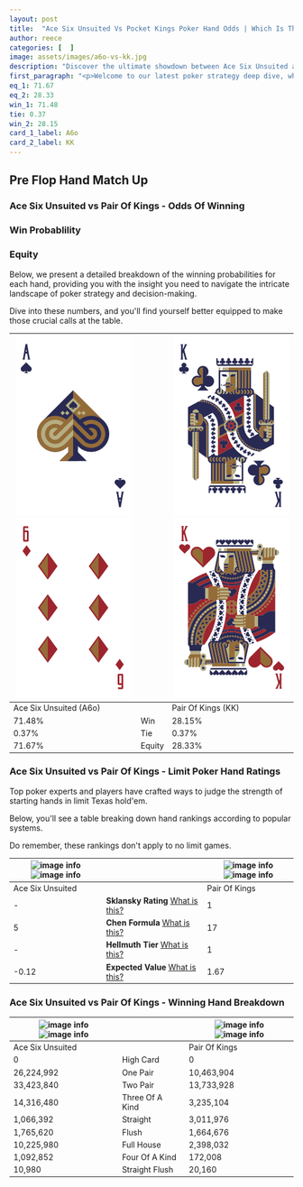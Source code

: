 ```yaml
---
layout: post
title:  "Ace Six Unsuited Vs Pocket Kings Poker Hand Odds | Which Is The Better Hand In Poker? A Complete Guide"
author: reece
categories: [  ]
image: assets/images/a6o-vs-kk.jpg
description: "Discover the ultimate showdown between Ace Six Unsuited and Pair Of Kings in poker! Uncover the odds, strategies, and scenarios where one hand triumphs over the other. Get ready to up your poker game with this thrilling analysis."
first_paragraph: "<p>Welcome to our latest poker strategy deep dive, where we're pitting two distinct hands against each other in a high-stakes showdown: Ace Six Unsuited vs Pair Of Kings.</p><p>In the dynamic world of poker, every decision counts, and knowing which hand holds the upper hand is key to your success at the table.</p><p>In this article, we'll dissect these two hands, explore the scenarios where one dominates the other, and equip you with the knowledge to make strategic choices that can tip the odds in your favor.</p><p>Get ready to unravel the intriguing dynamics of these poker hands and elevate your game to new heights.</p>"
eq_1: 71.67
eq_2: 28.33
win_1: 71.48
tie: 0.37
win_2: 28.15
card_1_label: A6o
card_2_label: KK
---
```




[comment]: # (sp0)

## Pre Flop Hand Match Up

<div class="table hand-ratings" markdown="1"> 



### Ace Six Unsuited vs Pair Of Kings - Odds Of Winning


  
<div class="row graphs"> 
<div class="col-lg-6">
    <h3>Win Probablility</h3>
    <canvas id="WinChart"></canvas>
</div>
<div class="col-lg-6">
    <h3>Equity</h3>
    <canvas id="EquityChart"></canvas>
</div>
</div>

  Below, we present a detailed breakdown of the winning probabilities for each hand, providing you with the insight you need to navigate the intricate landscape of poker strategy and decision-making. 

Dive into these numbers, and you'll find yourself better equipped to make those crucial calls at the table.


    
| ![image info](assets/images/hand1/a.png) ![image info](assets/images/hand1/6o.png) |  | ![image info](assets/images/hand2/k.png) ![image info](assets/images/hand2/ko.png) |
| -------- | -------- | -------- |
| Ace Six Unsuited (A6o) |  | Pair Of Kings (KK) |
| 71.48% | Win | 28.15% |
| 0.37% | Tie | 0.37% |
| 71.67% | Equity | 28.33% |




[comment]: # (sp1)



### Ace Six Unsuited vs Pair Of Kings - Limit Poker Hand Ratings

Top poker experts and players have crafted ways to judge the strength of starting hands in limit Texas hold'em. 

Below, you'll see a table breaking down hand rankings according to popular systems. 

Do remember, these rankings don't apply to no limit games.


    
| ![image info](https://www.riverpairs.com/assets/images/hand1/a.png) ![image info](https://www.riverpairs.com/assets/images/hand1/6o.png) |  | ![image info](https://www.riverpairs.com/assets/images/hand2/k.png) ![image info](https://www.riverpairs.com/assets/images/hand2/ko.png) |
| -------- | -------- | -------- |
| Ace Six Unsuited |  | Pair Of Kings |
| - | **Sklansky Rating** [What is this?](/sklansky-rating-explained) | 1 |
| 5 | **Chen Formula** [What is this?](/chen-formula-explained) | 17 |
| - | **Hellmuth Tier** [What is this?](/Hellmuth-tier-explained) | 1 |
| -0.12 | **Expected Value** [What is this?](/expected-value-explained) | 1.67 |




[comment]: # (sp2)



### Ace Six Unsuited vs Pair Of Kings - Winning Hand Breakdown


    
| ![image info](https://www.riverpairs.com/assets/images/hand1/a.png) ![image info](https://www.riverpairs.com/assets/images/hand1/6o.png) |  | ![image info](https://www.riverpairs.com/assets/images/hand2/k.png) ![image info](https://www.riverpairs.com/assets/images/hand2/ko.png) |
| -------- | -------- | -------- |
| Ace Six Unsuited |  | Pair Of Kings |
| 0 | High Card | 0 |
| 26,224,992 | One Pair | 10,463,904 |
| 33,423,840 | Two Pair | 13,733,928 |
| 14,316,480 | Three Of A Kind | 3,235,104 |
| 1,066,392 | Straight | 3,011,976 |
| 1,765,620 | Flush | 1,664,676 |
| 10,225,980 | Full House | 2,398,032 |
| 1,092,852 | Four Of A Kind | 172,008 |
| 10,980 | Straight Flush | 20,160 |




[comment]: # (sp3)



</div>

[comment]: # (sp4)



[comment]: # (sp5)

